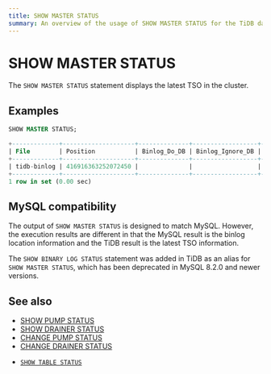 ```yaml
---
title: SHOW MASTER STATUS
summary: An overview of the usage of SHOW MASTER STATUS for the TiDB database.
---
```


# SHOW MASTER STATUS

The `SHOW MASTER STATUS` statement displays the latest TSO in the cluster.

## Examples


```sql
SHOW MASTER STATUS;
```

```sql
+-------------+--------------------+--------------+------------------+-------------------+
| File        | Position           | Binlog_Do_DB | Binlog_Ignore_DB | Executed_Gtid_Set |
+-------------+--------------------+--------------+------------------+-------------------+
| tidb-binlog | 416916363252072450 |              |                  |                   |
+-------------+--------------------+--------------+------------------+-------------------+
1 row in set (0.00 sec)
```

## MySQL compatibility

The output of `SHOW MASTER STATUS` is designed to match MySQL. However, the execution results are different in that the MySQL result is the binlog location information and the TiDB result is the latest TSO information.

The `SHOW BINARY LOG STATUS` statement was added in TiDB as an alias for `SHOW MASTER STATUS`, which has been deprecated in MySQL 8.2.0 and newer versions. 

## See also

<CustomContent platform="tidb">

* [SHOW PUMP STATUS](/sql-statements/sql-statement-show-pump-status.md)
* [SHOW DRAINER STATUS](/sql-statements/sql-statement-show-drainer-status.md)
* [CHANGE PUMP STATUS](/sql-statements/sql-statement-change-pump.md)
* [CHANGE DRAINER STATUS](/sql-statements/sql-statement-change-drainer.md)

</CustomContent>

<CustomContent platform="tidb-cloud">

* [`SHOW TABLE STATUS`](/sql-statements/sql-statement-show-table-status.md)

</CustomContent>
